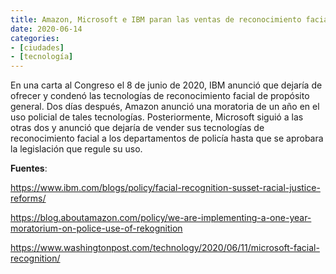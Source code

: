 ```yaml
---
title: Amazon, Microsoft e IBM paran las ventas de reconocimiento facial a la policía
date: 2020-06-14
categories:
- [ciudades]
- [tecnología]
---
```


En una carta al Congreso el 8 de junio de 2020, IBM anunció que dejaría de ofrecer y condenó las tecnologías de reconocimiento facial de propósito general. Dos días después, Amazon anunció una moratoria de un año en el uso policial de tales tecnologías. Posteriormente, Microsoft siguió a las otras dos y anunció que dejaría de vender sus tecnologías de reconocimiento facial a los departamentos de policía hasta que se aprobara la legislación que regule su uso.

<!--more-->

**Fuentes**:

https://www.ibm.com/blogs/policy/facial-recognition-susset-racial-justice-reforms/

https://blog.aboutamazon.com/policy/we-are-implementing-a-one-year-moratorium-on-police-use-of-rekognition

https://www.washingtonpost.com/technology/2020/06/11/microsoft-facial-recognition/



